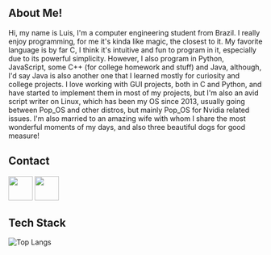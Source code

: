 ## About Me!
Hi, my name is Luis, I'm a computer engineering student from Brazil.
I really enjoy programming, for me it's kinda like magic, the closest to it.
My favorite language is by far C, I think it's intuitive and fun to program in it, especially due to its powerful simplicity. However, I also program in Python, JavaScript, some C++ (for college homework and stuff) and Java, although, I'd say Java is also another one that I learned mostly for curiosity and college projects.
I love working with GUI projects, both in C and Python, and have started to implement them in most of my projects, but I'm also an avid script writer on Linux, which has been my OS since 2013, usually going between Pop_OS and other distros, but mainly Pop_OS for Nvidia related issues.
I'm also married to an amazing wife with whom I share the most wonderful moments of my days, and also three beautiful dogs for good measure!
## Contact

[<img src="https://luisdonin.github.io/cv/img/wapp.png" width="48px">](https://api.whatsapp.com/send/?phone=5545984039870&text&type=phone_number&app_absent=0)
[<img src="https://luisdonin.github.io/cv/img/youtube.png" width="48px">](https://www.youtube.com/channel/UCc4kGNr8H4FCOpCUN2ymuPQ)


## Tech Stack
 ![Top Langs](https://github-readme-stats.vercel.app/api/top-langs/?username=luisdonin&hide=javascript,css,scss,html&theme=light)
